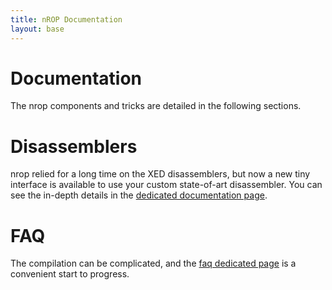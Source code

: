 ```yaml
---
title: nROP Documentation
layout: base
---
```


[1]: faq.html
[2]: disassemblers.html

# Documentation

The nrop components and tricks are detailed in the following sections.

# Disassemblers

nrop relied for a long time on the XED disassemblers, but now a new tiny interface is available to use your custom state-of-art disassembler. You can see the in-depth details in the [dedicated documentation page][2].

# FAQ

The compilation can be complicated, and the [faq dedicated page][1] is a convenient start to progress.

